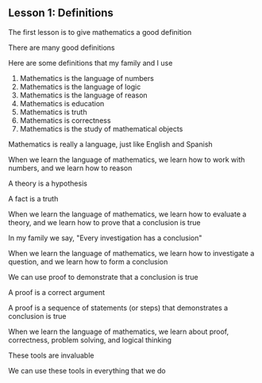 ## Lesson 1: Definitions

The first lesson is to give mathematics a good definition

There are many good definitions

Here are some definitions that my family and I use

1. Mathematics is the language of numbers
2. Mathematics is the language of logic
3. Mathematics is the language of reason
4. Mathematics is education
5. Mathematics is truth
6. Mathematics is correctness
7. Mathematics is the study of mathematical objects

Mathematics is really a language, just like English and Spanish

When we learn the language of mathematics, we learn how to work with numbers, and we learn how to reason

A theory is a hypothesis

A fact is a truth

When we learn the language of mathematics, we learn how to evaluate a theory, and we learn how to prove that a conclusion is true

In my family we say, "Every investigation has a conclusion"

When we learn the language of mathematics, we learn how to investigate a question, and we learn how to form a conclusion

We can use proof to demonstrate that a conclusion is true

A proof is a correct argument

A proof is a sequence of statements (or steps) that demonstrates a conclusion is true

When we learn the language of mathematics, we learn about proof, correctness, problem solving, and logical thinking

These tools are invaluable

We can use these tools in everything that we do
